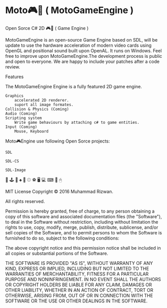 # Moto🎮🚂 ( MotoGameEngine )

Open Sorce C# 2D 🎮🚂 ( Game Engine )

MotoGameEngine is an open-source Game Engine based on SDL, will be update to use the hardware acceleration of modern video cards using OpenGL and positional sound built upon OpenAL. It runs on Windows. Feel free to improve upon MotoGameEngine.The development process is public and open to everyone. We are happy to include your patches after a code review.

Features

The MotoGameEngine Engine is a fully featured 2D game engine.

    Graphics
        accelerated 2D renderer.
        suport all image formates.
    Collision & Physics (Coming)
    Audio (Coming)
    Scripting system
        Write game behaviours by attaching c# to game entities.
    Input (Coming)
        Mouse, Keyboard


Moto🎮Engine use following Open Sorce projects:

    SDL

    SDL-CS

    SDL-Image

🎲 🕹 🎥 ♠️ 🏉 ⚾ ⚽ 🖥 💻 ⌨ 🚁 🖱

MIT License Copyright © 2016 Muhammad Rizwan.

All rights reserved.

Permission is hereby granted, free of charge, to any person obtaining a copy of this software and associated documentation files (the "Software"), to deal in the Software without restriction, including without limitation the rights to use, copy, modify, merge, publish, distribute, sublicense, and/or sell copies of the Software, and to permit persons to whom the Software is furnished to do so, subject to the following conditions:

The above copyright notice and this permission notice shall be included in all copies or substantial portions of the Software.

THE SOFTWARE IS PROVIDED "AS IS", WITHOUT WARRANTY OF ANY KIND, EXPRESS OR IMPLIED, INCLUDING BUT NOT LIMITED TO THE WARRANTIES OF MERCHANTABILITY, FITNESS FOR A PARTICULAR PURPOSE AND NONINFRINGEMENT. IN NO EVENT SHALL THE AUTHORS OR COPYRIGHT HOLDERS BE LIABLE FOR ANY CLAIM, DAMAGES OR OTHER LIABILITY, WHETHER IN AN ACTION OF CONTRACT, TORT OR OTHERWISE, ARISING FROM, OUT OF OR IN CONNECTION WITH THE SOFTWARE OR THE USE OR OTHER DEALINGS IN THE SOFTWARE.
